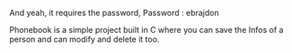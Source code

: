 And yeah, it requires the password, Password : ebrajdon

Phonebook is a simple project built in C where you can save the Infos of a person and can modify and delete it too.
